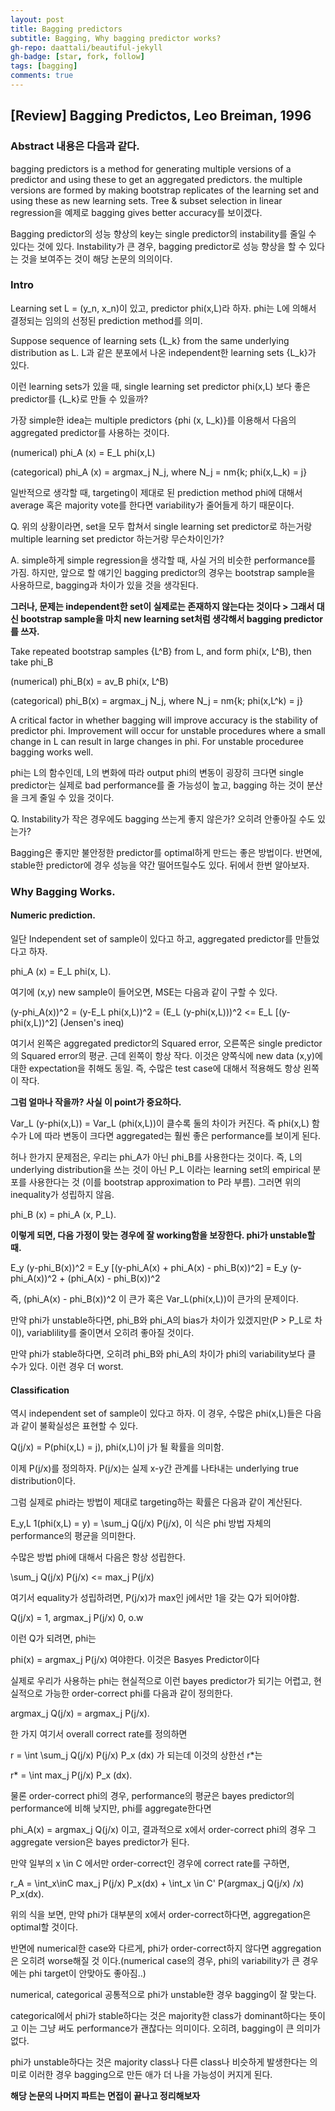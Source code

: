 ```yaml
---
layout: post
title: Bagging predictors
subtitle: Bagging, Why bagging predictor works?
gh-repo: daattali/beautiful-jekyll
gh-badge: [star, fork, follow]
tags: [bagging]
comments: true
---
```


## [Review] Bagging Predictos, Leo Breiman, 1996


### Abstract 내용은 다음과 같다.

bagging predictors is a method for generating multiple versions of a predictor and using these to get an aggregated predictors.
the multiple versions are formed by making bootstrap replicates of the learning set and using these as new learning sets.
Tree & subset selection in linear regression을 예제로 bagging gives better accuracy를 보이겠다.

Bagging predictor의 성능 향상의 key는 single predictor의 instability를 줄일 수 있다는 것에 있다.
Instability가 큰 경우, bagging predictor로 성능 향상을 할 수 있다는 것을 보여주는 것이 해당 논문의 의의이다.


### Intro

Learning set L = (y_n, x_n)이 있고, predictor phi(x,L)라 하자. phi는 L에 의해서 결정되는 임의의 선정된 prediction method를 의미.

Suppose sequence of learning sets {L_k} from the same underlying distribution as L. L과 같은 분포에서 나온 independent한 learning sets {L_k}가 있다. 

이런 learning sets가 있을 때, single learning set predictor phi(x,L) 보다 좋은 predictor를 {L_k}로 만들 수 있을까?

가장 simple한 idea는 multiple predictors {phi (x, L_k)}를 이용해서 다음의 aggregated predictor를 사용하는 것이다.

(numerical) phi_A (x) = E_L phi(x,L)

(categorical) phi_A (x) = argmax_j N_j, where N_j = nm{k; phi(x,L_k) = j}

일반적으로 생각할 때, targeting이 제대로 된 prediction method phi에 대해서 average 혹은 majority vote를 한다면 variability가 줄어들게 하기 때문이다.

Q. 위의 상황이라면, set을 모두 합쳐서 single learning set predictor로 하는거랑 multiple learning set predictor 하는거랑 무슨차이인가?

A. simple하게 simple regression을 생각할 때, 사실 거의 비슷한 performance를 가짐. 하지만, 앞으로 할 얘기인 bagging predictor의 경우는 bootstrap sample을 사용하므로, bagging과 차이가 있을 것을 생각된다. 

**그러나, 문제는 independent한 set이 실제로는 존재하지 않는다는 것이다 > 그래서 대신 bootstrap sample을 마치 new learning set처럼 생각해서 bagging predictor를 쓰자.**

Take repeated bootstrap samples {L^B} from L, and form phi(x, L^B), then take phi_B

(numerical) phi_B(x) = av_B phi(x, L^B)

(categorical) phi_B(x) = argmax_j N_j, where N_j = nm{k; phi(x,L^k) = j}

A critical factor in whether bagging will improve accuracy is the stability of predictor phi. Improvement will occur for unstable procedures where a small change in L can result in large changes in phi. For unstable proceduree bagging works well.

phi는 L의 함수인데, L의 변화에 따라 output phi의 변동이 굉장히 크다면 single predictor는 실제로 bad performance를 줄 가능성이 높고, bagging 하는 것이 분산을 크게 줄일 수 있을 것이다.

Q. Instability가 작은 경우에도 bagging 쓰는게 좋지 않은가? 오히려 안좋아질 수도 있는가?

Bagging은 좋지만 불안정한 predictor를 optimal하게 만드는 좋은 방법이다. 반면에, stable한 predictor에 경우 성능을 약간 떨어뜨릴수도 있다. 뒤에서 한번 알아보자.

### Why Bagging Works.

#### Numeric prediction.

일단 Independent set of sample이 있다고 하고, aggregated predictor를 만들었다고 하자.

phi_A (x)  = E_L phi(x, L).

여기에 (x,y) new sample이 들어오면, MSE는 다음과 같이 구할 수 있다.

(y-phi_A(x))^2 = (y-E_L phi(x,L))^2 = (E_L (y-phi(x,L)))^2 <= E_L [(y-phi(x,L))^2] (Jensen's ineq)

여기서 왼쪽은 aggregated predictor의 Squared error, 오른쪽은 single predictor의 Squared error의 평균. 근데 왼쪽이 항상 작다.
이것은 양쪽식에 new data (x,y)에 대한 expectation을 취해도 동일. 즉, 수많은 test case에 대해서 적용해도 항상 왼쪽이 작다.

**그럼 얼마나 작을까? 사실 이 point가 중요하다.**

Var_L (y-phi(x,L)) = Var_L (phi(x,L))이 클수록 둘의 차이가 커진다. 즉 phi(x,L) 함수가 L에 따라 변동이 크다면 aggregated는 훨씬 좋은 performance를 보이게 된다.  

허나 한가지 문제점은, 우리는 phi_A가 아닌 phi_B를 사용한다는 것이다. 즉, L의 underlying distribution을 쓰는 것이 아닌 P_L 이라는 learning set의 empirical 분포를 사용한다는 것 (이를 bootstrap approximation to P라 부름). 그러면 위의 inequality가 성립하지 않음.

phi_B (x) = phi_A (x, P_L).

**이렇게 되면, 다음 가정이 맞는 경우에 잘 working함을 보장한다. phi가 unstable할 때.**

E_y (y-phi_B(x))^2 = E_y [(y-phi_A(x) + phi_A(x) - phi_B(x))^2] =  E_y (y-phi_A(x))^2 + (phi_A(x) - phi_B(x))^2

즉, (phi_A(x) - phi_B(x))^2 이 큰가 혹은 Var_L(phi(x,L))이 큰가의 문제이다.   

만약 phi가 unstable하다면, phi_B와 phi_A의 bias가 차이가 있겠지만(P > P_L로 차이), variablility를 줄이면서 오히려 좋아질 것이다.

만약 phi가 stable하다면, 오히려 phi_B와 phi_A의 차이가 phi의 variability보다 클 수가 있다. 이런 경우 더 worst.



#### Classification

역시 independent set of sample이 있다고 하자. 이 경우, 수많은 phi(x,L)들은 다음과 같이 불확실성은 표현할 수 있다.

Q(j/x) = P(phi(x,L) = j), phi(x,L)이 j가 될 확률을 의미함.

이제 P(j/x)를 정의하자. P(j/x)는 실제 x-y간 관계를 나타내는 underlying true distribution이다.

그럼 실제로 phi라는 방법이 제대로 targeting하는 확률은 다음과 같이 계산된다.

E_y,L 1(phi(x,L) = y) = \sum_j Q(j/x) P(j/x), 이 식은 phi 방법 자체의 performance의 평균을 의미한다.


수많은 방법 phi에 대해서 다음은 항상 성립한다.

\sum_j Q(j/x) P(j/x) <= max_j P(j/x)

여기서 equality가 성립하려면, P(j/x)가 max인 j에서만 1을 갖는 Q가 되어야함. 

Q(j/x) = 1, argmax_j P(j/x)
         0, o.w

이런 Q가 되려면, phi는 

phi(x) = argmax_j P(j/x) 여야한다. 이것은 Basyes Predictor이다

실제로 우리가 사용하는 phi는 현실적으로 이런 bayes predictor가 되기는 어렵고, 현실적으로 가능한 order-correct phi를 다음과 같이 정의한다.

argmax_j Q(j/x) = argmax_j P(j/x).

한 가지 여기서 overall correct rate를 정의하면

r = \int  \sum_j Q(j/x) P(j/x) P_x (dx) 가 되는데 이것의 상한선 r*는

r* = \int max_j P(j/x) P_x (dx).

물론 order-correct phi의 경우, performance의 평균은 bayes predictor의 performance에 비해 낮지만, phi를 aggregate한다면

phi_A(x) = argmax_j Q(j/x) 이고, 결과적으로 x에서 order-correct phi의 경우 그 aggregate version은 bayes predictor가 된다.

만약 일부의 x \in C 에서만 order-correct인 경우에 correct rate를 구하면, 

r_A = \int_x\inC max_j P(j/x) P_x(dx) + \int_x \in C' P(argmax_j Q(j/x) /x) P_x(dx).

위의 식을 보면, 만약 phi가 대부분의 x에서 order-correct하다면, aggregation은 optimal할 것이다.

반면에 numerical한 case와 다르게, phi가 order-correct하지 않다면 aggregation은 오히려 worse해질 것 이다.(numerical case의 경우, phi의 variability가 큰 경우에는 phi target이 안맞아도 좋아짐..)

numerical, categorical 공통적으로 phi가 unstable한 경우 bagging이 잘 맞는다. 

categorical에서 phi가 stable하다는 것은 majority한 class가 dominant하다는 뜻이고 이는 그냥 써도 performance가 괜찮다는 의미이다. 오히려, bagging이 큰 의미가 없다.

phi가 unstable하다는 것은 majority class나 다른 class나 비슷하게 발생한다는 의미로 이러한 경우 bagging으로 만든 애가 더 나을 가능성이 커지게 된다. 


**해당 논문의 나머지 파트는 면접이 끝나고 정리해보자**
